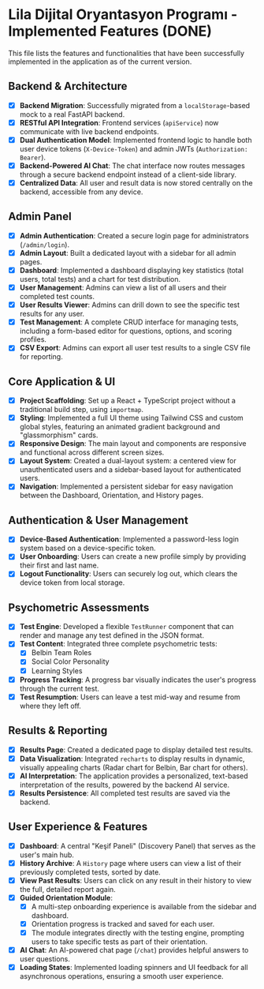 # Lila Dijital Oryantasyon Programı - Implemented Features (DONE)

This file lists the features and functionalities that have been successfully implemented in the application as of the current version.

## Backend & Architecture
- [x] **Backend Migration**: Successfully migrated from a `localStorage`-based mock to a real FastAPI backend.
- [x] **RESTful API Integration**: Frontend services (`apiService`) now communicate with live backend endpoints.
- [x] **Dual Authentication Model**: Implemented frontend logic to handle both user device tokens (`X-Device-Token`) and admin JWTs (`Authorization: Bearer`).
- [x] **Backend-Powered AI Chat**: The chat interface now routes messages through a secure backend endpoint instead of a client-side library.
- [x] **Centralized Data**: All user and result data is now stored centrally on the backend, accessible from any device.

## Admin Panel
- [x] **Admin Authentication**: Created a secure login page for administrators (`/admin/login`).
- [x] **Admin Layout**: Built a dedicated layout with a sidebar for all admin pages.
- [x] **Dashboard**: Implemented a dashboard displaying key statistics (total users, total tests) and a chart for test distribution.
- [x] **User Management**: Admins can view a list of all users and their completed test counts.
- [x] **User Results Viewer**: Admins can drill down to see the specific test results for any user.
- [x] **Test Management**: A complete CRUD interface for managing tests, including a form-based editor for questions, options, and scoring profiles.
- [x] **CSV Export**: Admins can export all user test results to a single CSV file for reporting.

## Core Application & UI

- [x] **Project Scaffolding**: Set up a React + TypeScript project without a traditional build step, using `importmap`.
- [x] **Styling**: Implemented a full UI theme using Tailwind CSS and custom global styles, featuring an animated gradient background and "glassmorphism" cards.
- [x] **Responsive Design**: The main layout and components are responsive and functional across different screen sizes.
- [x] **Layout System**: Created a dual-layout system: a centered view for unauthenticated users and a sidebar-based layout for authenticated users.
- [x] **Navigation**: Implemented a persistent sidebar for easy navigation between the Dashboard, Orientation, and History pages.

## Authentication & User Management

- [x] **Device-Based Authentication**: Implemented a password-less login system based on a device-specific token.
- [x] **User Onboarding**: Users can create a new profile simply by providing their first and last name.
- [x] **Logout Functionality**: Users can securely log out, which clears the device token from local storage.

## Psychometric Assessments

- [x] **Test Engine**: Developed a flexible `TestRunner` component that can render and manage any test defined in the JSON format.
- [x] **Test Content**: Integrated three complete psychometric tests:
    - [x] Belbin Team Roles
    - [x] Social Color Personality
    - [x] Learning Styles
- [x] **Progress Tracking**: A progress bar visually indicates the user's progress through the current test.
- [x] **Test Resumption**: Users can leave a test mid-way and resume from where they left off.

## Results & Reporting

- [x] **Results Page**: Created a dedicated page to display detailed test results.
- [x] **Data Visualization**: Integrated `recharts` to display results in dynamic, visually appealing charts (Radar chart for Belbin, Bar chart for others).
- [x] **AI Interpretation**: The application provides a personalized, text-based interpretation of the results, powered by the backend AI service.
- [x] **Results Persistence**: All completed test results are saved via the backend.

## User Experience & Features

- [x] **Dashboard**: A central "Keşif Paneli" (Discovery Panel) that serves as the user's main hub.
- [x] **History Archive**: A `History` page where users can view a list of their previously completed tests, sorted by date.
- [x] **View Past Results**: Users can click on any result in their history to view the full, detailed report again.
- [x] **Guided Orientation Module**:
    - [x] A multi-step onboarding experience is available from the sidebar and dashboard.
    - [x] Orientation progress is tracked and saved for each user.
    - [x] The module integrates directly with the testing engine, prompting users to take specific tests as part of their orientation.
- [x] **AI Chat**: An AI-powered chat page (`/chat`) provides helpful answers to user questions.
- [x] **Loading States**: Implemented loading spinners and UI feedback for all asynchronous operations, ensuring a smooth user experience.